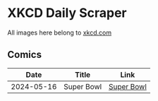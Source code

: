 # XKCD Daily Scraper

All images here belong to [xkcd.com](https://xkcd.com "xkcd.com")

## Comics

| Date       | Title      | Link                                    |
| ---------- | ---------- | --------------------------------------- |
| 2024-05-16 | Super Bowl | [Super Bowl](./2024-05-16_Super%20Bowl) |
